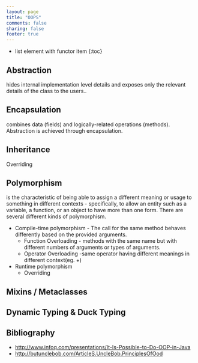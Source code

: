 ```yaml
---
layout: page
title: "OOPS"
comments: false
sharing: false
footer: true
---
```


* list element with functor item
{:toc}

## Abstraction 
hides internal implementation level details and exposes only the relevant details of the class to the users..

## Encapsulation 

combines data (fields) and logically-related operations (methods). Abstraction is achieved through encapsulation.

## Inheritance

Overriding

## Polymorphism

is the characteristic of being able to assign a different meaning or usage to something in different contexts - specifically, to allow an entity such as a variable, a function, or an object to have more than one form. There are several different kinds of polymorphism.

* Compile-time polymorphism - The call for the same method behaves differently based on the provided arguments.
  * Function Overloading - methods with the same name but with different numbers of arguments or types of arguments.
  * Operator Overloading -same operator having different meanings in different context(eg. +)
* Runtime polymorphism
  * Overriding

## Mixins / Metaclasses



## Dynamic Typing & Duck Typing

## Bibliography
* http://www.infoq.com/presentations/It-Is-Possible-to-Do-OOP-in-Java
* http://butunclebob.com/ArticleS.UncleBob.PrinciplesOfOod
